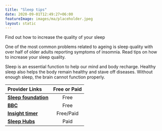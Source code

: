 ```yaml
---
title: "Sleep tips"
date: 2020-09-01T12:49:27+06:00
featureImage: images/ma/placeholder.jpeg
layout: static
---
```


Find out how to increase the quality of your sleep

One of the most common problems related to ageing is sleep quality with over half of older adults reporting symptoms of insomnia. Read tips on how to increase your sleep quality.

Sleep is an essential function to help our mind and body recharge. Healthy sleep also helps the body remain healthy and stave off diseases. Without enough sleep, the brain cannot function properly.

| Provider Links      | Free or Paid  |  
| :-----------          | :--------------:      |  
| [**Sleep foundation**](https://www.thensf.org/sleep-tips/) | Free | 
| [**BBC**](https://www.bbc.co.uk/sounds/curation/p0bw83p3?partner=uk.co.bbc&origin=share-mobile) | Free | 
| [**Insight timer**](https://insighttimer.com/) | Free/Paid | 
| [**Sleep Hubs**](https://sleephubs.com/) | Paid | 
  

<br/><br/>






